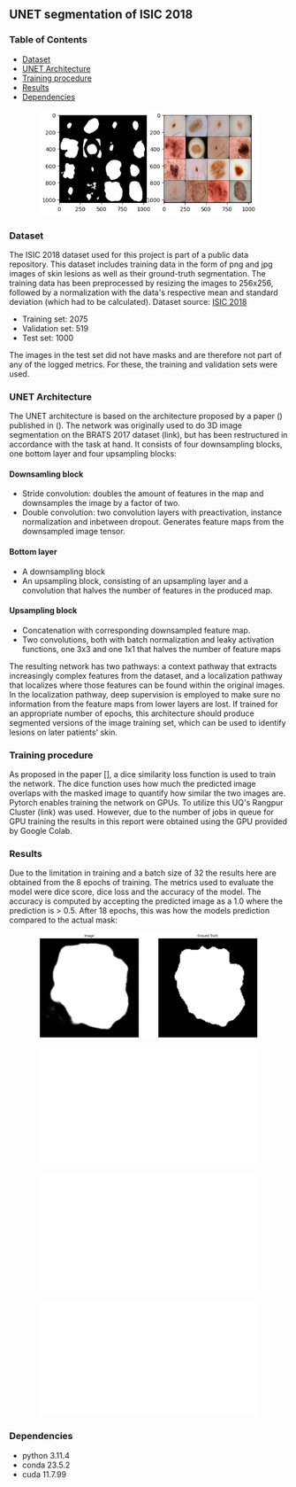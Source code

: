 ## UNET segmentation of ISIC 2018
### Table of Contents
  - [Dataset](#dataset)
  - [UNET Architecture](#unet-architecture)
  - [Training procedure](#training-procedure)
  - [Results](#results)
  - [Dependencies](#dependencies)
  
<p align="center">
  <img src="images/grid_plot.png" alt="Model_inference_on_batch" width="400"/>
</p>

### Dataset
The ISIC 2018 dataset used for this project is part of a public data repository. This dataset includes training data in the form of png and jpg images of skin lesions as well as their ground-truth segmentation. The training data has been preprocessed by resizing the images to 256x256, followed by a normalization with the data's respective mean and standard deviation (which had to be calculated).
Dataset source: [ISIC 2018](https://challenge.isic-archive.com/data/#2018)
- Training set: 2075
- Validation set: 519
- Test set: 1000

The images in the test set did not have masks and are therefore not part of any of the logged metrics. For these, the training and validation sets were used.

### UNET Architecture
The UNET architecture is based on the architecture proposed by a paper () published in (). The network was originally used to do 3D image segmentation on the BRATS 2017 dataset (link), but has been restructured in accordance with the task at hand. It consists of four downsampling blocks, one bottom layer and four upsampling blocks:

#### Downsamling block
- Stride convolution: doubles the amount of features in the map and downsamples the image by a factor of two.
- Double convolution: two convolution layers with preactivation, instance normalization and inbetween dropout. Generates feature maps from the downsampled image tensor.

#### Bottom layer
- A downsampling block
- An upsampling block, consisting of an upsampling layer and a convolution that halves the number of features in the produced map.

#### Upsampling block
- Concatenation with corresponding downsampled feature map. 
- Two convolutions, both with batch normalization and leaky activation functions, one 3x3 and one 1x1 that halves the number of feature maps

The resulting network has two pathways: a context pathway that extracts increasingly complex features from the dataset, and a localization pathway that localizes where those features can be found within the original images. In the localization pathway, deep supervision is employed to make sure no information from the feature maps from lower layers are lost. If trained for an appropriate number of epochs, this architecture should produce segmented versions of the image training set, which can be used to identify lesions on later patients' skin.

### Training procedure
As proposed in the paper [], a dice similarity loss function is used to train the network. The dice function uses how much the predicted image overlaps with the masked image to quantify how similar the two images are. Pytorch enables training the network on GPUs. To utilize this UQ's Rangpur Cluster (link) was used. However, due to the number of jobs in queue for GPU training the results in this report were obtained using the GPU provided by Google Colab.

### Results
 Due to the limitation in training and a batch size of 32 the results here are obtained from the 8 epochs of training. The metrics used to evaluate the model were dice score, dice loss and the accuracy of the model. The accuracy is computed by accepting the predicted image as a 1.0 where the prediction is > 0.5. After 18 epochs, this was how the models prediction compared to the actual mask:

<p align="center">
  <img src="images/loss19epoch29.png" alt="Dice_score=0.8" width="400"/>
</p>
<p align="center">
  <img src="images/dice.svg" alt="dice_score_plot" width="400"/>
</p>
<p align="center">
  <img src="images/loss.svg" alt="loss_score_plot" width="400"/>
</p>
<p align="center">
  <img src="images/acc.svg" alt="acc_plot" width="400"/>
</p>


### Dependencies
- python 3.11.4
- conda 23.5.2
- cuda 11.7.99